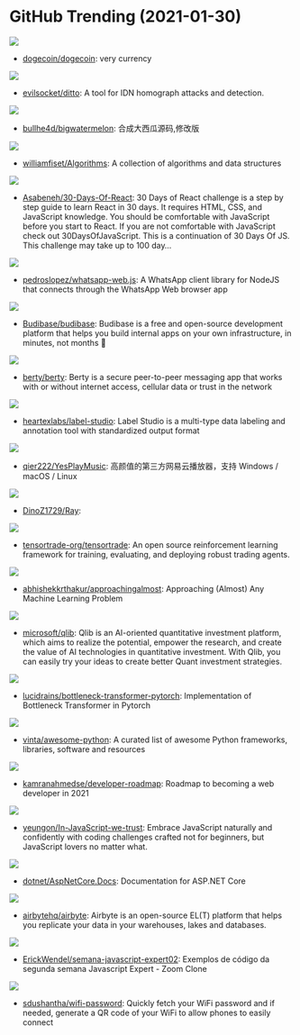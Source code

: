 # GitHub Trending (2021-01-30)

![](https://img.shields.io/badge/C%2B%2B-New%20164-green?style=flat-square&logo=appveyor)
- [dogecoin/dogecoin](https://github.com/dogecoin/dogecoin): very currency

![](https://img.shields.io/badge/Go-New%2089-green?style=flat-square&logo=appveyor)
- [evilsocket/ditto](https://github.com/evilsocket/ditto): A tool for IDN homograph attacks and detection.

![](https://img.shields.io/badge/JavaScript-New%20156-green?style=flat-square&logo=appveyor)
- [bullhe4d/bigwatermelon](https://github.com/bullhe4d/bigwatermelon): 合成大西瓜源码,修改版

![](https://img.shields.io/badge/Java-New%20290-green?style=flat-square&logo=appveyor)
- [williamfiset/Algorithms](https://github.com/williamfiset/Algorithms): A collection of algorithms and data structures

![](https://img.shields.io/badge/JavaScript-New%20464-green?style=flat-square&logo=appveyor)
- [Asabeneh/30-Days-Of-React](https://github.com/Asabeneh/30-Days-Of-React): 30 Days of React challenge is a step by step guide to learn React in 30 days. It requires HTML, CSS, and JavaScript knowledge. You should be comfortable with JavaScript before you start to React. If you are not comfortable with JavaScript check out 30DaysOfJavaScript. This is a continuation of 30 Days Of JS. This challenge may take up to 100 day…

![](https://img.shields.io/badge/JavaScript-New%2014-green?style=flat-square&logo=appveyor)
- [pedroslopez/whatsapp-web.js](https://github.com/pedroslopez/whatsapp-web.js): A WhatsApp client library for NodeJS that connects through the WhatsApp Web browser app

![](https://img.shields.io/badge/JavaScript-New%20208-green?style=flat-square&logo=appveyor)
- [Budibase/budibase](https://github.com/Budibase/budibase): Budibase is a free and open-source development platform that helps you build internal apps on your own infrastructure, in minutes, not months 🚀

![](https://img.shields.io/badge/Go-New%20309-green?style=flat-square&logo=appveyor)
- [berty/berty](https://github.com/berty/berty): Berty is a secure peer-to-peer messaging app that works with or without internet access, cellular data or trust in the network

![](https://img.shields.io/badge/JavaScript-New%20124-green?style=flat-square&logo=appveyor)
- [heartexlabs/label-studio](https://github.com/heartexlabs/label-studio): Label Studio is a multi-type data labeling and annotation tool with standardized output format

![](https://img.shields.io/badge/Vue-New%20405-green?style=flat-square&logo=appveyor)
- [qier222/YesPlayMusic](https://github.com/qier222/YesPlayMusic): 高颜值的第三方网易云播放器，支持 Windows / macOS / Linux

![](https://img.shields.io/badge/C-New%2067-green?style=flat-square&logo=appveyor)
- [DinoZ1729/Ray](https://github.com/DinoZ1729/Ray): 

![](https://img.shields.io/badge/Python-New%2050-green?style=flat-square&logo=appveyor)
- [tensortrade-org/tensortrade](https://github.com/tensortrade-org/tensortrade): An open source reinforcement learning framework for training, evaluating, and deploying robust trading agents.

![](https://img.shields.io/badge/none-New%20302-green?style=flat-square&logo=appveyor)
- [abhishekkrthakur/approachingalmost](https://github.com/abhishekkrthakur/approachingalmost): Approaching (Almost) Any Machine Learning Problem

![](https://img.shields.io/badge/Python-New%2062-green?style=flat-square&logo=appveyor)
- [microsoft/qlib](https://github.com/microsoft/qlib): Qlib is an AI-oriented quantitative investment platform, which aims to realize the potential, empower the research, and create the value of AI technologies in quantitative investment. With Qlib, you can easily try your ideas to create better Quant investment strategies.

![](https://img.shields.io/badge/Python-New%2072-green?style=flat-square&logo=appveyor)
- [lucidrains/bottleneck-transformer-pytorch](https://github.com/lucidrains/bottleneck-transformer-pytorch): Implementation of Bottleneck Transformer in Pytorch

![](https://img.shields.io/badge/Python-New%20122-green?style=flat-square&logo=appveyor)
- [vinta/awesome-python](https://github.com/vinta/awesome-python): A curated list of awesome Python frameworks, libraries, software and resources

![](https://img.shields.io/badge/none-New%20500-green?style=flat-square&logo=appveyor)
- [kamranahmedse/developer-roadmap](https://github.com/kamranahmedse/developer-roadmap): Roadmap to becoming a web developer in 2021

![](https://img.shields.io/badge/JavaScript-New%2017-green?style=flat-square&logo=appveyor)
- [yeungon/In-JavaScript-we-trust](https://github.com/yeungon/In-JavaScript-we-trust): Embrace JavaScript naturally and confidently with coding challenges crafted not for beginners, but JavaScript lovers no matter what.

![](https://img.shields.io/badge/C%23-New%2027-green?style=flat-square&logo=appveyor)
- [dotnet/AspNetCore.Docs](https://github.com/dotnet/AspNetCore.Docs): Documentation for ASP.NET Core

![](https://img.shields.io/badge/Java-New%20276-green?style=flat-square&logo=appveyor)
- [airbytehq/airbyte](https://github.com/airbytehq/airbyte): Airbyte is an open-source EL(T) platform that helps you replicate your data in your warehouses, lakes and databases.

![](https://img.shields.io/badge/JavaScript-New%2062-green?style=flat-square&logo=appveyor)
- [ErickWendel/semana-javascript-expert02](https://github.com/ErickWendel/semana-javascript-expert02): Exemplos de código da segunda semana Javascript Expert - Zoom Clone

![](https://img.shields.io/badge/Python-New%20104-green?style=flat-square&logo=appveyor)
- [sdushantha/wifi-password](https://github.com/sdushantha/wifi-password): Quickly fetch your WiFi password and if needed, generate a QR code of your WiFi to allow phones to easily connect

